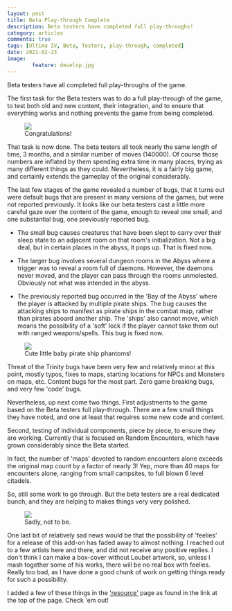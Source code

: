 ```yaml
---
layout: post
title: Beta Play-through Complete
description: Beta testers have completed full play-throughs!
category: articles
comments: true
tags: [Ultima IV, Beta, Testers, play-through, completed]
date: 2021-02-23
image: 
        feature: develop.jpg
---
```


Beta testers have all completed full play-throughs of the game.

The first task for the Beta testers was to do a full play-through of the game, to test both old and new content, their integration, and to ensure that everything works and nothing prevents the game from being completed.

<!--more-->

<figure>
	<img class="ScrollRev" data-tilt src="{{ site.url }}/images/fenyx_finished.png" />
	<figcaption>Congratulations!</figcaption>
</figure>

That task is now done. The beta testers all took nearly the same length of time, 3 months, and a similar number of moves (140000). Of course those numbers are inflated by them spending extra time in many places, trying as many different things as they could. Nevertheless, it is a fairly big game, and certainly extends the gameplay of the original considerably.

The last few stages of the game revealed a number of bugs, that it turns out were default bugs that are present in many versions of the games, but were not reported previously. It looks like our beta testers cast a little more careful gaze over the content of the game, enough to reveal one small, and one substantial bug, one previously reported bug.

* The small bug causes creatures that have been slept to carry over their sleep state to an adjacent room on that room's initialization. Not a big deal, but in certain places in the abyss, it pops up. That is fixed now.

* The larger bug involves several dungeon rooms in the Abyss where a trigger was to reveal a room full of daemons. However, the daemons never moved, and the player can pass through the rooms unmolested. Obviously not what was intended in the abyss.

* The previously reported bug occurred in the 'Bay of the Abyss' where the player is attacked by multiple pirate ships. The bug causes the attacking ships to manifest as pirate ships in the combat map, rather than pirates aboard another ship. The 'ships' also cannot move, which means the possibility of a 'soft' lock if the player cannot take them out with ranged weapons/spells. This bug is fixed now.

<figure>
	<img class="ScrollRev" data-tilt src="{{ site.url }}/images/pirates_bug.png" />
	<figcaption>Cute little baby pirate ship phantoms!</figcaption>
</figure>

Threat of the Trinity bugs have been very few and relatively minor at this point, mostly typos, fixes to maps, starting locations for NPCs and Monsters on maps, etc. Content bugs for the most part. Zero game breaking bugs, and very few 'code' bugs. 

Nevertheless, up next come two things. First adjustments to the game based on the Beta testers full play-through. There are a few small things they have noted, and one at least that requires some new code and content. 

Second, testing of individual components, piece by piece, to ensure they are working. Currently that is focused on Random Encounters, which have grown considerably since the Beta started. 

In fact, the number of 'maps' devoted to random encounters alone exceeds the original map count by a factor of nearly 3! Yep, more than 40 maps for encounters alone, ranging from small campsites, to full blown 6 level citadels.

So, still some work to go through. But the beta testers are a real dedicated bunch, and they are helping to makes things very very polished.

<figure>
	<img class="ScrollRev" data-tilt src="{{ site.url }}/images/box_mock_up.png" />
	<figcaption>Sadly, not to be.</figcaption>
</figure>

One last bit of relatively sad news would be that the possibility of 'feelies' for a release of this add-on has faded away to almost nothing. I reached out to a few artists here and there, and did not receive any positive replies. I don't think I can make a box-cover without Loubet artwork, so, unless I mash together some of his works, there will be no real box with feelies. Really too bad, as I have done a good chunk of work on getting things ready for such a possibility.

I added a few of these things in the ['resource'](https://cambragol.github.io/advent-of-the-trinity/resources) page as found in the link at the top of the page. Check 'em out!

